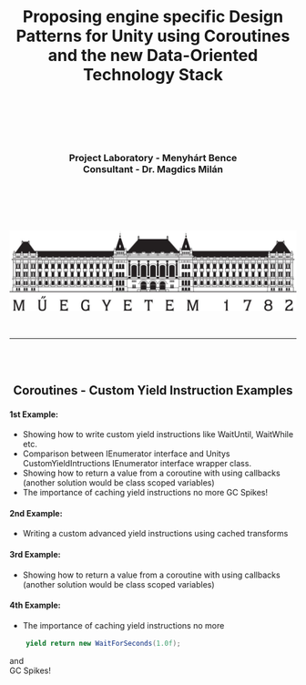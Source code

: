 # <p align="center">Proposing engine specific Design Patterns for Unity using Coroutines and the new Data-Oriented Technology Stack</p>

<br>
<br>
<br>
<br>

### <div align="center"><span>Project Laboratory - Menyhárt Bence<span><br><span>Consultant - Dr. Magdics Milán<span></div>

<br>
<br>
<br>
<br>

![Alt text](imgs/BME_logo.jpg?raw=true "Bme logo")

<br>

---

<br>
<br>

## <p align="center">Coroutines - Custom Yield Instruction Examples</p>

#### 1st Example:
- Showing how to write custom yield instructions like WaitUntil, WaitWhile etc.<br>
- Comparison between IEnumerator interface and Unitys CustomYieldIntructions IEnumerator interface wrapper class.<br>
- Showing how to return a value from a coroutine with using callbacks (another solution would be class scoped variables)
- The importance of caching yield instructions no more GC Spikes!

#### 2nd Example:
- Writing a custom advanced yield instructions using cached transforms

#### 3rd Example:
- Showing how to return a value from a coroutine with using callbacks (another solution would be class scoped variables)

#### 4th Example:
- The importance of caching yield instructions no more
```csharp
    yield return new WaitForSeconds(1.0f);
```
and<br>
GC Spikes!

